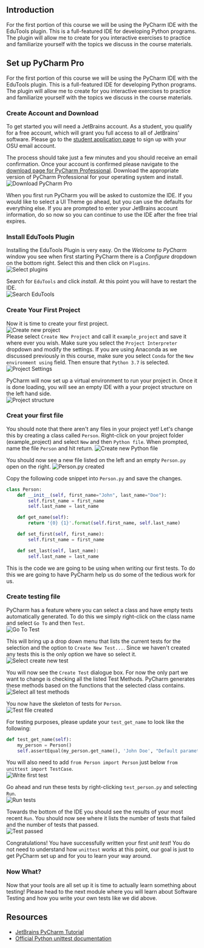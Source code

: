 ## Introduction
For the first portion of this course we will be using the PyCharm IDE with the EduTools plugin. This is a full-featured IDE for developing Python programs. The plugin will allow me to create for you interactive exercises to practice and familiarize yourself with the topics we discuss in the course materials. 

## Set up PyCharm Pro
For the first portion of this course we will be using the PyCharm IDE with the EduTools plugin. This is a full-featured IDE for developing Python programs. The plugin will allow me to create for you interactive exercises to practice and familiarize yourself with the topics we discuss in the course materials.

### Create Account and Download

To get started you will need a JetBrains account. As a student, you qualify for a free account, which will grant you full access to all of JetBrains' software. Please go to the [student application page](https://www.jetbrains.com/student/) to sign up with your OSU email account. 

The process should take just a few minutes and you should receive an email confirmation. Once your account is confirmed please navigate to the [download page for PyCharm Professional](https://www.jetbrains.com/pycharm/download/). Download the appropriate version of PyCharm Professional for your operating system and install.
![Download PyCharm Pro](./images/download_pro.png)

When you first run PyCharm you will be asked to customize the IDE. If you would like to select a UI Theme go ahead, but you can use the defaults for everything else. If you are prompted to enter your JetBrains account information, do so now so you can continue to use the IDE after the free trial expires.

### Install EduTools Plugin

Installing the EduTools Plugin is very easy. On the _Welcome to PyCharm_ window you see when first starting PyCharm there is a _Configure_ dropdown on the bottom right. Select this and then click on `Plugins`.  
![Select plugins](./images/select_plugins.png)

Search for `EduTools` and click _install_. At this point you will have to restart the IDE.  
![Search EduTools](./images/search_edutools.png)

### Create Your First Project

Now it is time to create your first project.  
![Create new project](./images/create_new.png)  
Please select `Create New Project` and call it `example_project` and save it where ever you wish. Make sure you select the `Project Interpreter` dropdown and modify the settings. If you are using Anaconda as we discussed previously in this course, make sure you select `Conda` for the `New environment using` field. Then ensure that `Python 3.7` is selected.
![Project Settings](./images/project_settings.png)

PyCharm will now set up a virtual environment to run your project in. Once it is done loading, you will see an empty IDE with a your project structure on the left hand side.  
![Project structure](./images/project_structure.png)

### Creat your first file

You should note that there aren't any files in your project yet! Let's change this by creating a class called `Person`. Right-click on your project folder (example_project) and select `New` and then `Python file`. When prompted, name the file `Person` and hit return.
![Create new Python file](./images/new_python_file.png)

You should now see a new file listed on the left and an empty `Person.py` open on the right.
![Person.py created](./images/person_created.png)

Copy the following code snippet into `Person.py` and save the changes.

```Python
class Person:
    def __init__(self, first_name="John", last_name="Doe"):
        self.first_name = first_name
        self.last_name = last_name

    def get_name(self):
        return '{0} {1}'.format(self.first_name, self.last_name)

    def set_first(self, first_name):
        self.first_name = first_name

    def set_last(self, last_name):
        self.last_name = last_name
```

This is the code we are going to be using when writing our first tests. To do this we are going to have PyCharm help us do some of the tedious work for us. 

### Create testing file

PyCharm has a feature where you can select a class and have empty tests automatically generated. To do this we simply right-click on the class name and select `Go To` and then `Test`.  
![Go To Test](./images/go_to_test.png)

This will bring up a drop down menu that lists the current tests for the selection and the option to `Create New Test...`. Since we haven't created any tests this is the only option we have so select it.  
![Select create new test](./images/select_create_new.png)

You will now see the `Create Test` dialogue box. For now the only part we want to change is checking all the listed Test Methods. PyCharm generates these methods based on the functions that the selected class contains.  
![Select all test methods](./images/select_tests.png)

You now have the skeleton of tests for `Person`.  
![Test file created](./images/test_file_created.png)

For testing purposes, please update your `test_get_name` to look like the following:
```Python
def test_get_name(self):
	my_person = Person()
	self.assertEqual(my_person.get_name(), 'John Doe', "Default parameters do not work")
```

You will also need to add `from Person import Person` just below `from unittest import TestCase`.  
![Write first test](./images/write_first_test.png)

Go ahead and run these tests by right-clicking `test_person.py` and selecting `Run`.  
![Run tests](./images/run_tests.png)

Towards the bottom of the IDE you should see the results of your most recent `Run`. You should now see where it lists the number of tests that failed and the number of tests that passed.  
![Test passed](./images/test_passed.png)

Congratulations! You have successfully written your first _unit test_! You do not need to understand how `unittest` works at this point, our goal is just to get PyCharm set up and for you to learn your way around.

### Now What?

Now that your tools are all set up it is time to actually learn something about testing! Please head to the next module where you will learn about Software Testing and how you write your own tests like we did above.

## Resources

* [JetBrains PyCharm Tutorial](https://www.jetbrains.com/help/pycharm/creating-and-running-your-first-python-project.html)
* [Official Python unittest documentation](https://docs.python.org/3/library/unittest.html)




